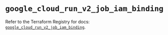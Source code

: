 # `google_cloud_run_v2_job_iam_binding`

Refer to the Terraform Registry for docs: [`google_cloud_run_v2_job_iam_binding`](https://registry.terraform.io/providers/hashicorp/google-beta/6.4.0/docs/resources/google_cloud_run_v2_job_iam_binding).

